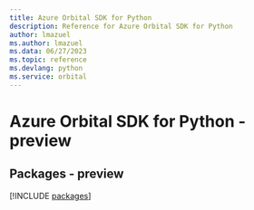 ```yaml
---
title: Azure Orbital SDK for Python
description: Reference for Azure Orbital SDK for Python
author: lmazuel
ms.author: lmazuel
ms.data: 06/27/2023
ms.topic: reference
ms.devlang: python
ms.service: orbital
---
```

# Azure Orbital SDK for Python - preview
## Packages - preview
[!INCLUDE [packages](orbital-index.md)]